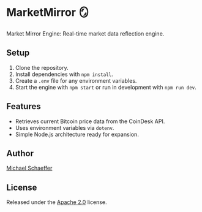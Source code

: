 # MarketMirror 🪞

Market Mirror Engine: Real-time market data reflection engine.

## Setup

1. Clone the repository.
2. Install dependencies with `npm install`.
3. Create a `.env` file for any environment variables.
4. Start the engine with `npm start` or run in development with `npm run dev`.

## Features

- Retrieves current Bitcoin price data from the CoinDesk API.
- Uses environment variables via `dotenv`.
- Simple Node.js architecture ready for expansion.

## Author

[Michael Schaeffer](https://github.com/michaelschaeffer)

## License

Released under the [Apache 2.0](LICENSE) license.

